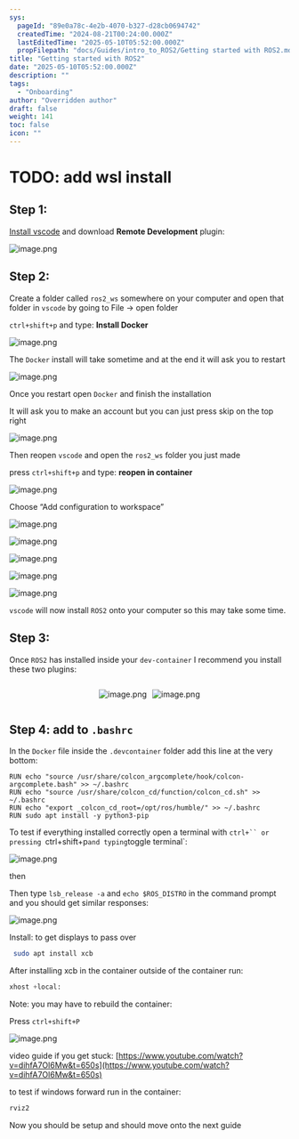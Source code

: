 ```yaml
---
sys:
  pageId: "89e0a78c-4e2b-4070-b327-d28cb0694742"
  createdTime: "2024-08-21T00:24:00.000Z"
  lastEditedTime: "2025-05-10T05:52:00.000Z"
  propFilepath: "docs/Guides/intro_to_ROS2/Getting started with ROS2.md"
title: "Getting started with ROS2"
date: "2025-05-10T05:52:00.000Z"
description: ""
tags:
  - "Onboarding"
author: "Overridden author"
draft: false
weight: 141
toc: false
icon: ""
---
```


# TODO: add wsl install

## Step 1:

[Install vscode](https://code.visualstudio.com/download) and download **Remote Development** plugin:

![image.png](https://prod-files-secure.s3.us-west-2.amazonaws.com/d518164a-d88e-44d1-a4ee-3adb3bd8bce0/efb52993-1881-4a40-b95e-6f020334f022/image.png?X-Amz-Algorithm=AWS4-HMAC-SHA256&X-Amz-Content-Sha256=UNSIGNED-PAYLOAD&X-Amz-Credential=ASIAZI2LB466ZTVNJYAF%2F20250612%2Fus-west-2%2Fs3%2Faws4_request&X-Amz-Date=20250612T110743Z&X-Amz-Expires=3600&X-Amz-Security-Token=IQoJb3JpZ2luX2VjEBAaCXVzLXdlc3QtMiJGMEQCIEnZVPgrILC9fC44b3Snu9PFDgXNT8h0CIAHxB08RBUiAiBOS05CPnpdUB0NLOTVn1WWOJeaxcZ2BudPoow2OmDMTyqIBAjp%2F%2F%2F%2F%2F%2F%2F%2F%2F%2F8BEAAaDDYzNzQyMzE4MzgwNSIMdQBhLRcPdAvqYP7MKtwDH3DMnbaoMQ1x9M5GKMFrmxKfFS1TlKDrMd%2B83GnrEDrRx1nq%2F0HfJLrgmKQ8UWKKdrtimvqTa7ynUYG99QKa4%2BFxTW6EJDEZq7DYL6wBxbDp7JJl3qHJsnNrES6fgQflH6qdyBED5XZxiTLXtTiDYuUPn9hD1szsDs2QwvahSoIJZr4pXbWAt60zM8BncLOEGAALtrCwFsBxGQyGkgl2nY0jKSdMQYevknouJTyRqU%2Bl%2BuclTrh3Vrrgtt8AXwJMvbMeO46Jy%2F%2FzYK%2Fmu62tzoSCKPWZrHYrX1BAcxSmTwsre48xCJfhJIFvoGayNL8KeP3UPlYG7XI%2FNAY1FDPe2%2BUV0qSp8njdj9xCzN8CDdLLlF7dq4Sx7%2Fx1hlYUIpZz%2Fj%2FXjOy1MP3vOJ1gMOspI8tRrkXyQG1e0G8i3Dc%2FqTFqrwBI4KguoEboE4MOkLl0RPIOIFPVcQ7LySQB7%2BNAjiztlaCz0XZHi0doBm8DBeFrm5%2FnGzMTDX0ztsMTzhyatMIJDaQuXsiWNEvvuoVk0KVsOssyVc%2BxOXNyiiKGL46I8VrwDaTyVJI%2Foc3cOZhIZBquhnj7DykKLsyXbDsOg4Ujk67ur15CX37%2FXdQzb%2FDHLDM9bmrRdDaBQ30wrImqwgY6pgFt2HCz15jpRc1FF4zs%2FFA4emRE8Ku8Bt%2BgUALCK8z5dUvKfY2QFArd4hNay2BmjkQTEptTk7F%2ByE7zV674aoj2f7rmEEzHOHK3F%2F%2B4NJUbCuBG07IYTp5XQoIb7iB44IxU3mb69ie3IN2jR0JnGFs6fV0HxhpceZBBzxTUgjvEdLaBXkGzP4JJbyavIMvBhp8VWkKZZPmb1MFTKJxnCVvKFAMbCpgq&X-Amz-Signature=1801dc62def7cae16ff44aed9cda9216f555b730cf7fbfb88613614b5c9f01a9&X-Amz-SignedHeaders=host&x-amz-checksum-mode=ENABLED&x-id=GetObject)

## Step 2:

Create a folder called `ros2_ws` somewhere on your computer and open that folder in `vscode` by going to File → open folder 

`ctrl+shift+p` and type: **Install Docker**

![image.png](https://prod-files-secure.s3.us-west-2.amazonaws.com/d518164a-d88e-44d1-a4ee-3adb3bd8bce0/2269dc0e-1cd5-47ff-bceb-c04ad9b2eab0/image.png?X-Amz-Algorithm=AWS4-HMAC-SHA256&X-Amz-Content-Sha256=UNSIGNED-PAYLOAD&X-Amz-Credential=ASIAZI2LB466ZTVNJYAF%2F20250612%2Fus-west-2%2Fs3%2Faws4_request&X-Amz-Date=20250612T110743Z&X-Amz-Expires=3600&X-Amz-Security-Token=IQoJb3JpZ2luX2VjEBAaCXVzLXdlc3QtMiJGMEQCIEnZVPgrILC9fC44b3Snu9PFDgXNT8h0CIAHxB08RBUiAiBOS05CPnpdUB0NLOTVn1WWOJeaxcZ2BudPoow2OmDMTyqIBAjp%2F%2F%2F%2F%2F%2F%2F%2F%2F%2F8BEAAaDDYzNzQyMzE4MzgwNSIMdQBhLRcPdAvqYP7MKtwDH3DMnbaoMQ1x9M5GKMFrmxKfFS1TlKDrMd%2B83GnrEDrRx1nq%2F0HfJLrgmKQ8UWKKdrtimvqTa7ynUYG99QKa4%2BFxTW6EJDEZq7DYL6wBxbDp7JJl3qHJsnNrES6fgQflH6qdyBED5XZxiTLXtTiDYuUPn9hD1szsDs2QwvahSoIJZr4pXbWAt60zM8BncLOEGAALtrCwFsBxGQyGkgl2nY0jKSdMQYevknouJTyRqU%2Bl%2BuclTrh3Vrrgtt8AXwJMvbMeO46Jy%2F%2FzYK%2Fmu62tzoSCKPWZrHYrX1BAcxSmTwsre48xCJfhJIFvoGayNL8KeP3UPlYG7XI%2FNAY1FDPe2%2BUV0qSp8njdj9xCzN8CDdLLlF7dq4Sx7%2Fx1hlYUIpZz%2Fj%2FXjOy1MP3vOJ1gMOspI8tRrkXyQG1e0G8i3Dc%2FqTFqrwBI4KguoEboE4MOkLl0RPIOIFPVcQ7LySQB7%2BNAjiztlaCz0XZHi0doBm8DBeFrm5%2FnGzMTDX0ztsMTzhyatMIJDaQuXsiWNEvvuoVk0KVsOssyVc%2BxOXNyiiKGL46I8VrwDaTyVJI%2Foc3cOZhIZBquhnj7DykKLsyXbDsOg4Ujk67ur15CX37%2FXdQzb%2FDHLDM9bmrRdDaBQ30wrImqwgY6pgFt2HCz15jpRc1FF4zs%2FFA4emRE8Ku8Bt%2BgUALCK8z5dUvKfY2QFArd4hNay2BmjkQTEptTk7F%2ByE7zV674aoj2f7rmEEzHOHK3F%2F%2B4NJUbCuBG07IYTp5XQoIb7iB44IxU3mb69ie3IN2jR0JnGFs6fV0HxhpceZBBzxTUgjvEdLaBXkGzP4JJbyavIMvBhp8VWkKZZPmb1MFTKJxnCVvKFAMbCpgq&X-Amz-Signature=82e3109e4b50d44615abab6f737fdf8c6bf7a241c864e2eb404b0b6788f8db09&X-Amz-SignedHeaders=host&x-amz-checksum-mode=ENABLED&x-id=GetObject)

The `Docker` install will take sometime and at the end it will ask you to restart

![image.png](https://prod-files-secure.s3.us-west-2.amazonaws.com/d518164a-d88e-44d1-a4ee-3adb3bd8bce0/ed233f78-be33-4b1f-b89c-9c346c0e961e/image.png?X-Amz-Algorithm=AWS4-HMAC-SHA256&X-Amz-Content-Sha256=UNSIGNED-PAYLOAD&X-Amz-Credential=ASIAZI2LB466ZTVNJYAF%2F20250612%2Fus-west-2%2Fs3%2Faws4_request&X-Amz-Date=20250612T110743Z&X-Amz-Expires=3600&X-Amz-Security-Token=IQoJb3JpZ2luX2VjEBAaCXVzLXdlc3QtMiJGMEQCIEnZVPgrILC9fC44b3Snu9PFDgXNT8h0CIAHxB08RBUiAiBOS05CPnpdUB0NLOTVn1WWOJeaxcZ2BudPoow2OmDMTyqIBAjp%2F%2F%2F%2F%2F%2F%2F%2F%2F%2F8BEAAaDDYzNzQyMzE4MzgwNSIMdQBhLRcPdAvqYP7MKtwDH3DMnbaoMQ1x9M5GKMFrmxKfFS1TlKDrMd%2B83GnrEDrRx1nq%2F0HfJLrgmKQ8UWKKdrtimvqTa7ynUYG99QKa4%2BFxTW6EJDEZq7DYL6wBxbDp7JJl3qHJsnNrES6fgQflH6qdyBED5XZxiTLXtTiDYuUPn9hD1szsDs2QwvahSoIJZr4pXbWAt60zM8BncLOEGAALtrCwFsBxGQyGkgl2nY0jKSdMQYevknouJTyRqU%2Bl%2BuclTrh3Vrrgtt8AXwJMvbMeO46Jy%2F%2FzYK%2Fmu62tzoSCKPWZrHYrX1BAcxSmTwsre48xCJfhJIFvoGayNL8KeP3UPlYG7XI%2FNAY1FDPe2%2BUV0qSp8njdj9xCzN8CDdLLlF7dq4Sx7%2Fx1hlYUIpZz%2Fj%2FXjOy1MP3vOJ1gMOspI8tRrkXyQG1e0G8i3Dc%2FqTFqrwBI4KguoEboE4MOkLl0RPIOIFPVcQ7LySQB7%2BNAjiztlaCz0XZHi0doBm8DBeFrm5%2FnGzMTDX0ztsMTzhyatMIJDaQuXsiWNEvvuoVk0KVsOssyVc%2BxOXNyiiKGL46I8VrwDaTyVJI%2Foc3cOZhIZBquhnj7DykKLsyXbDsOg4Ujk67ur15CX37%2FXdQzb%2FDHLDM9bmrRdDaBQ30wrImqwgY6pgFt2HCz15jpRc1FF4zs%2FFA4emRE8Ku8Bt%2BgUALCK8z5dUvKfY2QFArd4hNay2BmjkQTEptTk7F%2ByE7zV674aoj2f7rmEEzHOHK3F%2F%2B4NJUbCuBG07IYTp5XQoIb7iB44IxU3mb69ie3IN2jR0JnGFs6fV0HxhpceZBBzxTUgjvEdLaBXkGzP4JJbyavIMvBhp8VWkKZZPmb1MFTKJxnCVvKFAMbCpgq&X-Amz-Signature=9cf8b61b31fc716bf123996fc57d62b56b7f65c4138d726ca5c6222029fa7434&X-Amz-SignedHeaders=host&x-amz-checksum-mode=ENABLED&x-id=GetObject)

Once you restart open `Docker` and finish the installation

It will ask you to make an account but you can just press skip on the top right

![image.png](https://prod-files-secure.s3.us-west-2.amazonaws.com/d518164a-d88e-44d1-a4ee-3adb3bd8bce0/21010ad9-1659-4fd9-9f59-9932a09b2a3d/image.png?X-Amz-Algorithm=AWS4-HMAC-SHA256&X-Amz-Content-Sha256=UNSIGNED-PAYLOAD&X-Amz-Credential=ASIAZI2LB466ZTVNJYAF%2F20250612%2Fus-west-2%2Fs3%2Faws4_request&X-Amz-Date=20250612T110743Z&X-Amz-Expires=3600&X-Amz-Security-Token=IQoJb3JpZ2luX2VjEBAaCXVzLXdlc3QtMiJGMEQCIEnZVPgrILC9fC44b3Snu9PFDgXNT8h0CIAHxB08RBUiAiBOS05CPnpdUB0NLOTVn1WWOJeaxcZ2BudPoow2OmDMTyqIBAjp%2F%2F%2F%2F%2F%2F%2F%2F%2F%2F8BEAAaDDYzNzQyMzE4MzgwNSIMdQBhLRcPdAvqYP7MKtwDH3DMnbaoMQ1x9M5GKMFrmxKfFS1TlKDrMd%2B83GnrEDrRx1nq%2F0HfJLrgmKQ8UWKKdrtimvqTa7ynUYG99QKa4%2BFxTW6EJDEZq7DYL6wBxbDp7JJl3qHJsnNrES6fgQflH6qdyBED5XZxiTLXtTiDYuUPn9hD1szsDs2QwvahSoIJZr4pXbWAt60zM8BncLOEGAALtrCwFsBxGQyGkgl2nY0jKSdMQYevknouJTyRqU%2Bl%2BuclTrh3Vrrgtt8AXwJMvbMeO46Jy%2F%2FzYK%2Fmu62tzoSCKPWZrHYrX1BAcxSmTwsre48xCJfhJIFvoGayNL8KeP3UPlYG7XI%2FNAY1FDPe2%2BUV0qSp8njdj9xCzN8CDdLLlF7dq4Sx7%2Fx1hlYUIpZz%2Fj%2FXjOy1MP3vOJ1gMOspI8tRrkXyQG1e0G8i3Dc%2FqTFqrwBI4KguoEboE4MOkLl0RPIOIFPVcQ7LySQB7%2BNAjiztlaCz0XZHi0doBm8DBeFrm5%2FnGzMTDX0ztsMTzhyatMIJDaQuXsiWNEvvuoVk0KVsOssyVc%2BxOXNyiiKGL46I8VrwDaTyVJI%2Foc3cOZhIZBquhnj7DykKLsyXbDsOg4Ujk67ur15CX37%2FXdQzb%2FDHLDM9bmrRdDaBQ30wrImqwgY6pgFt2HCz15jpRc1FF4zs%2FFA4emRE8Ku8Bt%2BgUALCK8z5dUvKfY2QFArd4hNay2BmjkQTEptTk7F%2ByE7zV674aoj2f7rmEEzHOHK3F%2F%2B4NJUbCuBG07IYTp5XQoIb7iB44IxU3mb69ie3IN2jR0JnGFs6fV0HxhpceZBBzxTUgjvEdLaBXkGzP4JJbyavIMvBhp8VWkKZZPmb1MFTKJxnCVvKFAMbCpgq&X-Amz-Signature=f7015ee0f3764f3f90d74780f2d57f07e4d35d760dd01bb71b37641760472853&X-Amz-SignedHeaders=host&x-amz-checksum-mode=ENABLED&x-id=GetObject)

Then reopen `vscode` and open the `ros2_ws` folder you just made

press `ctrl+shift+p` and type: **reopen in container**

![image.png](https://prod-files-secure.s3.us-west-2.amazonaws.com/d518164a-d88e-44d1-a4ee-3adb3bd8bce0/4e93b8c2-41ad-488c-8095-c74205196118/image.png?X-Amz-Algorithm=AWS4-HMAC-SHA256&X-Amz-Content-Sha256=UNSIGNED-PAYLOAD&X-Amz-Credential=ASIAZI2LB466ZTVNJYAF%2F20250612%2Fus-west-2%2Fs3%2Faws4_request&X-Amz-Date=20250612T110743Z&X-Amz-Expires=3600&X-Amz-Security-Token=IQoJb3JpZ2luX2VjEBAaCXVzLXdlc3QtMiJGMEQCIEnZVPgrILC9fC44b3Snu9PFDgXNT8h0CIAHxB08RBUiAiBOS05CPnpdUB0NLOTVn1WWOJeaxcZ2BudPoow2OmDMTyqIBAjp%2F%2F%2F%2F%2F%2F%2F%2F%2F%2F8BEAAaDDYzNzQyMzE4MzgwNSIMdQBhLRcPdAvqYP7MKtwDH3DMnbaoMQ1x9M5GKMFrmxKfFS1TlKDrMd%2B83GnrEDrRx1nq%2F0HfJLrgmKQ8UWKKdrtimvqTa7ynUYG99QKa4%2BFxTW6EJDEZq7DYL6wBxbDp7JJl3qHJsnNrES6fgQflH6qdyBED5XZxiTLXtTiDYuUPn9hD1szsDs2QwvahSoIJZr4pXbWAt60zM8BncLOEGAALtrCwFsBxGQyGkgl2nY0jKSdMQYevknouJTyRqU%2Bl%2BuclTrh3Vrrgtt8AXwJMvbMeO46Jy%2F%2FzYK%2Fmu62tzoSCKPWZrHYrX1BAcxSmTwsre48xCJfhJIFvoGayNL8KeP3UPlYG7XI%2FNAY1FDPe2%2BUV0qSp8njdj9xCzN8CDdLLlF7dq4Sx7%2Fx1hlYUIpZz%2Fj%2FXjOy1MP3vOJ1gMOspI8tRrkXyQG1e0G8i3Dc%2FqTFqrwBI4KguoEboE4MOkLl0RPIOIFPVcQ7LySQB7%2BNAjiztlaCz0XZHi0doBm8DBeFrm5%2FnGzMTDX0ztsMTzhyatMIJDaQuXsiWNEvvuoVk0KVsOssyVc%2BxOXNyiiKGL46I8VrwDaTyVJI%2Foc3cOZhIZBquhnj7DykKLsyXbDsOg4Ujk67ur15CX37%2FXdQzb%2FDHLDM9bmrRdDaBQ30wrImqwgY6pgFt2HCz15jpRc1FF4zs%2FFA4emRE8Ku8Bt%2BgUALCK8z5dUvKfY2QFArd4hNay2BmjkQTEptTk7F%2ByE7zV674aoj2f7rmEEzHOHK3F%2F%2B4NJUbCuBG07IYTp5XQoIb7iB44IxU3mb69ie3IN2jR0JnGFs6fV0HxhpceZBBzxTUgjvEdLaBXkGzP4JJbyavIMvBhp8VWkKZZPmb1MFTKJxnCVvKFAMbCpgq&X-Amz-Signature=3ba38b8e3a60419213a2bcad038b5c03cad772e019508ec1fe2c477c3d782cfc&X-Amz-SignedHeaders=host&x-amz-checksum-mode=ENABLED&x-id=GetObject)

Choose “Add configuration to workspace”

![image.png](https://prod-files-secure.s3.us-west-2.amazonaws.com/d518164a-d88e-44d1-a4ee-3adb3bd8bce0/9560b282-5060-4989-ba37-97e7b2c22476/image.png?X-Amz-Algorithm=AWS4-HMAC-SHA256&X-Amz-Content-Sha256=UNSIGNED-PAYLOAD&X-Amz-Credential=ASIAZI2LB466ZTVNJYAF%2F20250612%2Fus-west-2%2Fs3%2Faws4_request&X-Amz-Date=20250612T110743Z&X-Amz-Expires=3600&X-Amz-Security-Token=IQoJb3JpZ2luX2VjEBAaCXVzLXdlc3QtMiJGMEQCIEnZVPgrILC9fC44b3Snu9PFDgXNT8h0CIAHxB08RBUiAiBOS05CPnpdUB0NLOTVn1WWOJeaxcZ2BudPoow2OmDMTyqIBAjp%2F%2F%2F%2F%2F%2F%2F%2F%2F%2F8BEAAaDDYzNzQyMzE4MzgwNSIMdQBhLRcPdAvqYP7MKtwDH3DMnbaoMQ1x9M5GKMFrmxKfFS1TlKDrMd%2B83GnrEDrRx1nq%2F0HfJLrgmKQ8UWKKdrtimvqTa7ynUYG99QKa4%2BFxTW6EJDEZq7DYL6wBxbDp7JJl3qHJsnNrES6fgQflH6qdyBED5XZxiTLXtTiDYuUPn9hD1szsDs2QwvahSoIJZr4pXbWAt60zM8BncLOEGAALtrCwFsBxGQyGkgl2nY0jKSdMQYevknouJTyRqU%2Bl%2BuclTrh3Vrrgtt8AXwJMvbMeO46Jy%2F%2FzYK%2Fmu62tzoSCKPWZrHYrX1BAcxSmTwsre48xCJfhJIFvoGayNL8KeP3UPlYG7XI%2FNAY1FDPe2%2BUV0qSp8njdj9xCzN8CDdLLlF7dq4Sx7%2Fx1hlYUIpZz%2Fj%2FXjOy1MP3vOJ1gMOspI8tRrkXyQG1e0G8i3Dc%2FqTFqrwBI4KguoEboE4MOkLl0RPIOIFPVcQ7LySQB7%2BNAjiztlaCz0XZHi0doBm8DBeFrm5%2FnGzMTDX0ztsMTzhyatMIJDaQuXsiWNEvvuoVk0KVsOssyVc%2BxOXNyiiKGL46I8VrwDaTyVJI%2Foc3cOZhIZBquhnj7DykKLsyXbDsOg4Ujk67ur15CX37%2FXdQzb%2FDHLDM9bmrRdDaBQ30wrImqwgY6pgFt2HCz15jpRc1FF4zs%2FFA4emRE8Ku8Bt%2BgUALCK8z5dUvKfY2QFArd4hNay2BmjkQTEptTk7F%2ByE7zV674aoj2f7rmEEzHOHK3F%2F%2B4NJUbCuBG07IYTp5XQoIb7iB44IxU3mb69ie3IN2jR0JnGFs6fV0HxhpceZBBzxTUgjvEdLaBXkGzP4JJbyavIMvBhp8VWkKZZPmb1MFTKJxnCVvKFAMbCpgq&X-Amz-Signature=c0ab59288ed7c100438309531fa4e3021a521ea620db8c44c80d724e9714a4e1&X-Amz-SignedHeaders=host&x-amz-checksum-mode=ENABLED&x-id=GetObject)

![image.png](https://prod-files-secure.s3.us-west-2.amazonaws.com/d518164a-d88e-44d1-a4ee-3adb3bd8bce0/2ee63f81-886b-48e8-a553-dc6e5eac99e4/image.png?X-Amz-Algorithm=AWS4-HMAC-SHA256&X-Amz-Content-Sha256=UNSIGNED-PAYLOAD&X-Amz-Credential=ASIAZI2LB466ZTVNJYAF%2F20250612%2Fus-west-2%2Fs3%2Faws4_request&X-Amz-Date=20250612T110743Z&X-Amz-Expires=3600&X-Amz-Security-Token=IQoJb3JpZ2luX2VjEBAaCXVzLXdlc3QtMiJGMEQCIEnZVPgrILC9fC44b3Snu9PFDgXNT8h0CIAHxB08RBUiAiBOS05CPnpdUB0NLOTVn1WWOJeaxcZ2BudPoow2OmDMTyqIBAjp%2F%2F%2F%2F%2F%2F%2F%2F%2F%2F8BEAAaDDYzNzQyMzE4MzgwNSIMdQBhLRcPdAvqYP7MKtwDH3DMnbaoMQ1x9M5GKMFrmxKfFS1TlKDrMd%2B83GnrEDrRx1nq%2F0HfJLrgmKQ8UWKKdrtimvqTa7ynUYG99QKa4%2BFxTW6EJDEZq7DYL6wBxbDp7JJl3qHJsnNrES6fgQflH6qdyBED5XZxiTLXtTiDYuUPn9hD1szsDs2QwvahSoIJZr4pXbWAt60zM8BncLOEGAALtrCwFsBxGQyGkgl2nY0jKSdMQYevknouJTyRqU%2Bl%2BuclTrh3Vrrgtt8AXwJMvbMeO46Jy%2F%2FzYK%2Fmu62tzoSCKPWZrHYrX1BAcxSmTwsre48xCJfhJIFvoGayNL8KeP3UPlYG7XI%2FNAY1FDPe2%2BUV0qSp8njdj9xCzN8CDdLLlF7dq4Sx7%2Fx1hlYUIpZz%2Fj%2FXjOy1MP3vOJ1gMOspI8tRrkXyQG1e0G8i3Dc%2FqTFqrwBI4KguoEboE4MOkLl0RPIOIFPVcQ7LySQB7%2BNAjiztlaCz0XZHi0doBm8DBeFrm5%2FnGzMTDX0ztsMTzhyatMIJDaQuXsiWNEvvuoVk0KVsOssyVc%2BxOXNyiiKGL46I8VrwDaTyVJI%2Foc3cOZhIZBquhnj7DykKLsyXbDsOg4Ujk67ur15CX37%2FXdQzb%2FDHLDM9bmrRdDaBQ30wrImqwgY6pgFt2HCz15jpRc1FF4zs%2FFA4emRE8Ku8Bt%2BgUALCK8z5dUvKfY2QFArd4hNay2BmjkQTEptTk7F%2ByE7zV674aoj2f7rmEEzHOHK3F%2F%2B4NJUbCuBG07IYTp5XQoIb7iB44IxU3mb69ie3IN2jR0JnGFs6fV0HxhpceZBBzxTUgjvEdLaBXkGzP4JJbyavIMvBhp8VWkKZZPmb1MFTKJxnCVvKFAMbCpgq&X-Amz-Signature=af40684ec35c462d700bbd7e7d57a560968673b44b4ee7a79684f88e068c6d05&X-Amz-SignedHeaders=host&x-amz-checksum-mode=ENABLED&x-id=GetObject)

![image.png](https://prod-files-secure.s3.us-west-2.amazonaws.com/d518164a-d88e-44d1-a4ee-3adb3bd8bce0/ae1580b2-b048-407e-aed9-b584224a7a04/image.png?X-Amz-Algorithm=AWS4-HMAC-SHA256&X-Amz-Content-Sha256=UNSIGNED-PAYLOAD&X-Amz-Credential=ASIAZI2LB466ZTVNJYAF%2F20250612%2Fus-west-2%2Fs3%2Faws4_request&X-Amz-Date=20250612T110743Z&X-Amz-Expires=3600&X-Amz-Security-Token=IQoJb3JpZ2luX2VjEBAaCXVzLXdlc3QtMiJGMEQCIEnZVPgrILC9fC44b3Snu9PFDgXNT8h0CIAHxB08RBUiAiBOS05CPnpdUB0NLOTVn1WWOJeaxcZ2BudPoow2OmDMTyqIBAjp%2F%2F%2F%2F%2F%2F%2F%2F%2F%2F8BEAAaDDYzNzQyMzE4MzgwNSIMdQBhLRcPdAvqYP7MKtwDH3DMnbaoMQ1x9M5GKMFrmxKfFS1TlKDrMd%2B83GnrEDrRx1nq%2F0HfJLrgmKQ8UWKKdrtimvqTa7ynUYG99QKa4%2BFxTW6EJDEZq7DYL6wBxbDp7JJl3qHJsnNrES6fgQflH6qdyBED5XZxiTLXtTiDYuUPn9hD1szsDs2QwvahSoIJZr4pXbWAt60zM8BncLOEGAALtrCwFsBxGQyGkgl2nY0jKSdMQYevknouJTyRqU%2Bl%2BuclTrh3Vrrgtt8AXwJMvbMeO46Jy%2F%2FzYK%2Fmu62tzoSCKPWZrHYrX1BAcxSmTwsre48xCJfhJIFvoGayNL8KeP3UPlYG7XI%2FNAY1FDPe2%2BUV0qSp8njdj9xCzN8CDdLLlF7dq4Sx7%2Fx1hlYUIpZz%2Fj%2FXjOy1MP3vOJ1gMOspI8tRrkXyQG1e0G8i3Dc%2FqTFqrwBI4KguoEboE4MOkLl0RPIOIFPVcQ7LySQB7%2BNAjiztlaCz0XZHi0doBm8DBeFrm5%2FnGzMTDX0ztsMTzhyatMIJDaQuXsiWNEvvuoVk0KVsOssyVc%2BxOXNyiiKGL46I8VrwDaTyVJI%2Foc3cOZhIZBquhnj7DykKLsyXbDsOg4Ujk67ur15CX37%2FXdQzb%2FDHLDM9bmrRdDaBQ30wrImqwgY6pgFt2HCz15jpRc1FF4zs%2FFA4emRE8Ku8Bt%2BgUALCK8z5dUvKfY2QFArd4hNay2BmjkQTEptTk7F%2ByE7zV674aoj2f7rmEEzHOHK3F%2F%2B4NJUbCuBG07IYTp5XQoIb7iB44IxU3mb69ie3IN2jR0JnGFs6fV0HxhpceZBBzxTUgjvEdLaBXkGzP4JJbyavIMvBhp8VWkKZZPmb1MFTKJxnCVvKFAMbCpgq&X-Amz-Signature=e42863414b7ad9e98e34d82ffa7aa73d77eb9637137c47b78db4334f7d100b9b&X-Amz-SignedHeaders=host&x-amz-checksum-mode=ENABLED&x-id=GetObject)

![image.png](https://prod-files-secure.s3.us-west-2.amazonaws.com/d518164a-d88e-44d1-a4ee-3adb3bd8bce0/53255b28-f75e-430f-b9e3-c0ac8577e42b/image.png?X-Amz-Algorithm=AWS4-HMAC-SHA256&X-Amz-Content-Sha256=UNSIGNED-PAYLOAD&X-Amz-Credential=ASIAZI2LB466ZTVNJYAF%2F20250612%2Fus-west-2%2Fs3%2Faws4_request&X-Amz-Date=20250612T110743Z&X-Amz-Expires=3600&X-Amz-Security-Token=IQoJb3JpZ2luX2VjEBAaCXVzLXdlc3QtMiJGMEQCIEnZVPgrILC9fC44b3Snu9PFDgXNT8h0CIAHxB08RBUiAiBOS05CPnpdUB0NLOTVn1WWOJeaxcZ2BudPoow2OmDMTyqIBAjp%2F%2F%2F%2F%2F%2F%2F%2F%2F%2F8BEAAaDDYzNzQyMzE4MzgwNSIMdQBhLRcPdAvqYP7MKtwDH3DMnbaoMQ1x9M5GKMFrmxKfFS1TlKDrMd%2B83GnrEDrRx1nq%2F0HfJLrgmKQ8UWKKdrtimvqTa7ynUYG99QKa4%2BFxTW6EJDEZq7DYL6wBxbDp7JJl3qHJsnNrES6fgQflH6qdyBED5XZxiTLXtTiDYuUPn9hD1szsDs2QwvahSoIJZr4pXbWAt60zM8BncLOEGAALtrCwFsBxGQyGkgl2nY0jKSdMQYevknouJTyRqU%2Bl%2BuclTrh3Vrrgtt8AXwJMvbMeO46Jy%2F%2FzYK%2Fmu62tzoSCKPWZrHYrX1BAcxSmTwsre48xCJfhJIFvoGayNL8KeP3UPlYG7XI%2FNAY1FDPe2%2BUV0qSp8njdj9xCzN8CDdLLlF7dq4Sx7%2Fx1hlYUIpZz%2Fj%2FXjOy1MP3vOJ1gMOspI8tRrkXyQG1e0G8i3Dc%2FqTFqrwBI4KguoEboE4MOkLl0RPIOIFPVcQ7LySQB7%2BNAjiztlaCz0XZHi0doBm8DBeFrm5%2FnGzMTDX0ztsMTzhyatMIJDaQuXsiWNEvvuoVk0KVsOssyVc%2BxOXNyiiKGL46I8VrwDaTyVJI%2Foc3cOZhIZBquhnj7DykKLsyXbDsOg4Ujk67ur15CX37%2FXdQzb%2FDHLDM9bmrRdDaBQ30wrImqwgY6pgFt2HCz15jpRc1FF4zs%2FFA4emRE8Ku8Bt%2BgUALCK8z5dUvKfY2QFArd4hNay2BmjkQTEptTk7F%2ByE7zV674aoj2f7rmEEzHOHK3F%2F%2B4NJUbCuBG07IYTp5XQoIb7iB44IxU3mb69ie3IN2jR0JnGFs6fV0HxhpceZBBzxTUgjvEdLaBXkGzP4JJbyavIMvBhp8VWkKZZPmb1MFTKJxnCVvKFAMbCpgq&X-Amz-Signature=5fc5808795689deb9efa0694a20d89c3493c9317ca8f1dea8f79f6a1322c2e5d&X-Amz-SignedHeaders=host&x-amz-checksum-mode=ENABLED&x-id=GetObject)

![image.png](https://prod-files-secure.s3.us-west-2.amazonaws.com/d518164a-d88e-44d1-a4ee-3adb3bd8bce0/7c562767-5af9-4ffb-97d1-327bcdf4ee00/image.png?X-Amz-Algorithm=AWS4-HMAC-SHA256&X-Amz-Content-Sha256=UNSIGNED-PAYLOAD&X-Amz-Credential=ASIAZI2LB466ZTVNJYAF%2F20250612%2Fus-west-2%2Fs3%2Faws4_request&X-Amz-Date=20250612T110743Z&X-Amz-Expires=3600&X-Amz-Security-Token=IQoJb3JpZ2luX2VjEBAaCXVzLXdlc3QtMiJGMEQCIEnZVPgrILC9fC44b3Snu9PFDgXNT8h0CIAHxB08RBUiAiBOS05CPnpdUB0NLOTVn1WWOJeaxcZ2BudPoow2OmDMTyqIBAjp%2F%2F%2F%2F%2F%2F%2F%2F%2F%2F8BEAAaDDYzNzQyMzE4MzgwNSIMdQBhLRcPdAvqYP7MKtwDH3DMnbaoMQ1x9M5GKMFrmxKfFS1TlKDrMd%2B83GnrEDrRx1nq%2F0HfJLrgmKQ8UWKKdrtimvqTa7ynUYG99QKa4%2BFxTW6EJDEZq7DYL6wBxbDp7JJl3qHJsnNrES6fgQflH6qdyBED5XZxiTLXtTiDYuUPn9hD1szsDs2QwvahSoIJZr4pXbWAt60zM8BncLOEGAALtrCwFsBxGQyGkgl2nY0jKSdMQYevknouJTyRqU%2Bl%2BuclTrh3Vrrgtt8AXwJMvbMeO46Jy%2F%2FzYK%2Fmu62tzoSCKPWZrHYrX1BAcxSmTwsre48xCJfhJIFvoGayNL8KeP3UPlYG7XI%2FNAY1FDPe2%2BUV0qSp8njdj9xCzN8CDdLLlF7dq4Sx7%2Fx1hlYUIpZz%2Fj%2FXjOy1MP3vOJ1gMOspI8tRrkXyQG1e0G8i3Dc%2FqTFqrwBI4KguoEboE4MOkLl0RPIOIFPVcQ7LySQB7%2BNAjiztlaCz0XZHi0doBm8DBeFrm5%2FnGzMTDX0ztsMTzhyatMIJDaQuXsiWNEvvuoVk0KVsOssyVc%2BxOXNyiiKGL46I8VrwDaTyVJI%2Foc3cOZhIZBquhnj7DykKLsyXbDsOg4Ujk67ur15CX37%2FXdQzb%2FDHLDM9bmrRdDaBQ30wrImqwgY6pgFt2HCz15jpRc1FF4zs%2FFA4emRE8Ku8Bt%2BgUALCK8z5dUvKfY2QFArd4hNay2BmjkQTEptTk7F%2ByE7zV674aoj2f7rmEEzHOHK3F%2F%2B4NJUbCuBG07IYTp5XQoIb7iB44IxU3mb69ie3IN2jR0JnGFs6fV0HxhpceZBBzxTUgjvEdLaBXkGzP4JJbyavIMvBhp8VWkKZZPmb1MFTKJxnCVvKFAMbCpgq&X-Amz-Signature=59b11655668d801d7d33c8af6c01dce40bfca80e7504b248b55b066ff542c09e&X-Amz-SignedHeaders=host&x-amz-checksum-mode=ENABLED&x-id=GetObject)

`vscode` will now install `ROS2` onto your computer so this may take some time.

## Step 3:

Once `ROS2` has installed inside your `dev-container` I recommend you install these two plugins:

<div style="display: flex;flex-direction: row; column-gap:10px; max-width: 630px;justify-content: center;">
<div>

![image.png](https://prod-files-secure.s3.us-west-2.amazonaws.com/d518164a-d88e-44d1-a4ee-3adb3bd8bce0/3fc3d550-5a54-4ba1-ba6b-faa01cdb7369/image.png?X-Amz-Algorithm=AWS4-HMAC-SHA256&X-Amz-Content-Sha256=UNSIGNED-PAYLOAD&X-Amz-Credential=ASIAZI2LB466VGC5ZNSQ%2F20250612%2Fus-west-2%2Fs3%2Faws4_request&X-Amz-Date=20250612T110746Z&X-Amz-Expires=3600&X-Amz-Security-Token=IQoJb3JpZ2luX2VjEBIaCXVzLXdlc3QtMiJIMEYCIQC5vm7YYaybp2M9TfHKugbTBe3uC5ya5AOZGSeXcr7oZgIhANmbh0Rptij0Z5TgbuIqlfYvgeR8i1p4DJtvI%2F8KjomrKogECOv%2F%2F%2F%2F%2F%2F%2F%2F%2F%2FwEQABoMNjM3NDIzMTgzODA1IgxIiAXGcFrGmy9nCkIq3AO927M%2FxyLCBZQcLvUICrPn4sGCmUMm8D8ReYmeCwWwYUf9cKQvD40qAgmZouDrKV5JYOgUZjXilI7bmngQwP9yj7edV1mMnmipx7vcXwu87JWBx%2FxMj7mfqjpAT5iPDrfMi8GL3tDNSOSujPdba0ekZ9OEzstilrSh1vTIUVpEBAl9VmetDXbQCsVyP3G%2FxDvPQKOEE84IPjacWlPifoq5tjO973Z77TYA%2BkZT%2FZ4bJBp108ErUz8a%2FmjEUaiwQsijisvu%2BKaSdelr%2FKwhCVo0sYQ30v6gQkQJR3Ap5q6eyV07B40ckP67G8GFOwn6qOVdHKlYRuYErgoS34%2BzeWfHJx3a6gMDkQjTAXpyTIXLOKa1CZK029U%2Fcr0UVb3UjB09KmVJuXIgrKXvy7i8CmyBsD0Qy8Jej7owMUOw6I6YICa1NRNBhoCw0ikyXpEFI6%2BVgbrQMRcNlWsi6PZ%2B3gOx9Lpk5ugWmFz6TqbWzui3Z0l%2BExjDm%2BFyxaoOMspzPuQmGbfuwnT3hmo0NeGOTsKCxnUlKjIKimzNaN2yNczw1lDNABjIjq6Dauv86e3A2xCp4vQBuMeact1eRtFUp%2BCtc2QSfIuwePtgqpCfLvq86mZCgsoq%2BI6l6gfveDCyvqrCBjqkAdpKMEqg%2FcgMFrhf8Htg%2BBD0t70FYcZon7NJuyITdSMWi7qtiSdN0CxlRDbNPDjOi8VW%2B3cptMEJjdItWaecrh7aRieNaMMkaC23r4HXtOhWaTJFTHJJgj7XQtwigaMQXAoCLLgCS0FaervglKtSDtkEx8iXOgGN6N4ECjYXs2b7rq%2FyhH%2FoVGerDMPsCJ%2F%2FQuoRJHj%2Fw6OmPI8jqny0NCWt1aPE&X-Amz-Signature=72280c133c1759caef37d3a7e4d5db412435cae98af7796adaf4a00bf3eba375&X-Amz-SignedHeaders=host&x-amz-checksum-mode=ENABLED&x-id=GetObject)

</div>
<div>

![image.png](https://prod-files-secure.s3.us-west-2.amazonaws.com/d518164a-d88e-44d1-a4ee-3adb3bd8bce0/d994cc66-13c2-4093-a5a3-f84cf4601a82/image.png?X-Amz-Algorithm=AWS4-HMAC-SHA256&X-Amz-Content-Sha256=UNSIGNED-PAYLOAD&X-Amz-Credential=ASIAZI2LB466W7G2E6ZU%2F20250612%2Fus-west-2%2Fs3%2Faws4_request&X-Amz-Date=20250612T110747Z&X-Amz-Expires=3600&X-Amz-Security-Token=IQoJb3JpZ2luX2VjEBAaCXVzLXdlc3QtMiJIMEYCIQCeyIVwkkbTLJ%2FQRZA0wYfz5DRwAVNyNZkZcJl5FKd1bwIhAOu%2BuQi3CoZi%2FIm1mvlF6IXL%2FT6lEQYPfUepl%2Bq6u1SCKogECOn%2F%2F%2F%2F%2F%2F%2F%2F%2F%2FwEQABoMNjM3NDIzMTgzODA1Igx5iRPiumaX4JKrUr0q3APaHuN9%2FN2YnRDjlOh1lGcp%2F8wDvzpmIfKVNLW5diF9es0L5gaQ0wCW1%2FayY7YomTONfLZUZpyeRtvYa6bfw95EdrJFBGD%2FeKfv7D6Nmtmu8qMP4OTzBmJRT2ZhK3C7DOe%2BlGEDF8%2BSB4vUyDXGg9AymvXsa2L9ODiFGR7pCB%2FjpI9fChNQxcMsh%2FxmxbJ80DZTKgqQ8s2lP8Xc3xaZNl5af3Fc3HFHbWYcse6HnsaNsSMwKt6dyZlLf004dkCS1iKEME68jbX%2FxY1U9f5ErdqMRth6IrwTixMwthK0jOYjpsn04Eai6CLUphT0eKr%2BIrjMa3gcJ3FAd1JOmF6jy3dS%2BQm%2FHfW8O21FOGczQY3C0QaP3euOjSd4QTobHoHOGt6tSEV%2F9By40CxlySmL%2BLMvJVP5DNSbCvHvrzfwqaA9FI4cN1ia3iZtPD7QU8hrxFqaZYIGRZgQSVNnN7nuiIF%2B0XacoliekffqpLgonGC6ZiOFdyWkamkoH2mB5VzZAm6EsKzJwYioZjLxdNaDPaK25k6Xqq477WGFNCcVeu0Q%2BWhUsUl11G8eJTvvf85maw%2BuuX1G5m4c3UZAo%2F2sSDj%2BEnJFHLVbtaiXLquf%2BMGXwSgvi%2Fk8kfoWMDgc1jCMiarCBjqkAUjKQDbWGjScfIEpL2nxYzTU2bC2nO1%2FHE9%2FQSWcpX3K7Gu9D09e2tj8FYUbuu1MULHXgzaPfWnSYNgklssYg9IhY0eS%2Fa8IomHORxxidAhFw59jX2qDjGE3gPlKEWDuI4jNO4AxvjyNi9GC5%2F7ykefJqo0KpGpcIYeoXk8ulOfoLvr8gUb3OZThE4en1O72vx99eQqgbxbYOZ9km%2FyktAP%2Bx994&X-Amz-Signature=f4d20ac57c07a7a4820f20f319ae0365adeeedc7c2131b108469804b0fe64f08&X-Amz-SignedHeaders=host&x-amz-checksum-mode=ENABLED&x-id=GetObject)

</div>
</div>

## Step 4: add to `.bashrc`

In the `Docker` file inside the `.devcontainer` folder add this line at the very bottom: 

```docker
RUN echo "source /usr/share/colcon_argcomplete/hook/colcon-argcomplete.bash" >> ~/.bashrc
RUN echo "source /usr/share/colcon_cd/function/colcon_cd.sh" >> ~/.bashrc
RUN echo "export _colcon_cd_root=/opt/ros/humble/" >> ~/.bashrc
RUN sudo apt install -y python3-pip 
```

To test if everything installed correctly open a terminal with `ctrl+`` or pressing `ctrl+shift+p` and typing `toggle terminal`:

![image.png](https://prod-files-secure.s3.us-west-2.amazonaws.com/d518164a-d88e-44d1-a4ee-3adb3bd8bce0/6a4943d8-b04e-4c02-9a58-775f3384d1a5/image.png?X-Amz-Algorithm=AWS4-HMAC-SHA256&X-Amz-Content-Sha256=UNSIGNED-PAYLOAD&X-Amz-Credential=ASIAZI2LB466ZTVNJYAF%2F20250612%2Fus-west-2%2Fs3%2Faws4_request&X-Amz-Date=20250612T110743Z&X-Amz-Expires=3600&X-Amz-Security-Token=IQoJb3JpZ2luX2VjEBAaCXVzLXdlc3QtMiJGMEQCIEnZVPgrILC9fC44b3Snu9PFDgXNT8h0CIAHxB08RBUiAiBOS05CPnpdUB0NLOTVn1WWOJeaxcZ2BudPoow2OmDMTyqIBAjp%2F%2F%2F%2F%2F%2F%2F%2F%2F%2F8BEAAaDDYzNzQyMzE4MzgwNSIMdQBhLRcPdAvqYP7MKtwDH3DMnbaoMQ1x9M5GKMFrmxKfFS1TlKDrMd%2B83GnrEDrRx1nq%2F0HfJLrgmKQ8UWKKdrtimvqTa7ynUYG99QKa4%2BFxTW6EJDEZq7DYL6wBxbDp7JJl3qHJsnNrES6fgQflH6qdyBED5XZxiTLXtTiDYuUPn9hD1szsDs2QwvahSoIJZr4pXbWAt60zM8BncLOEGAALtrCwFsBxGQyGkgl2nY0jKSdMQYevknouJTyRqU%2Bl%2BuclTrh3Vrrgtt8AXwJMvbMeO46Jy%2F%2FzYK%2Fmu62tzoSCKPWZrHYrX1BAcxSmTwsre48xCJfhJIFvoGayNL8KeP3UPlYG7XI%2FNAY1FDPe2%2BUV0qSp8njdj9xCzN8CDdLLlF7dq4Sx7%2Fx1hlYUIpZz%2Fj%2FXjOy1MP3vOJ1gMOspI8tRrkXyQG1e0G8i3Dc%2FqTFqrwBI4KguoEboE4MOkLl0RPIOIFPVcQ7LySQB7%2BNAjiztlaCz0XZHi0doBm8DBeFrm5%2FnGzMTDX0ztsMTzhyatMIJDaQuXsiWNEvvuoVk0KVsOssyVc%2BxOXNyiiKGL46I8VrwDaTyVJI%2Foc3cOZhIZBquhnj7DykKLsyXbDsOg4Ujk67ur15CX37%2FXdQzb%2FDHLDM9bmrRdDaBQ30wrImqwgY6pgFt2HCz15jpRc1FF4zs%2FFA4emRE8Ku8Bt%2BgUALCK8z5dUvKfY2QFArd4hNay2BmjkQTEptTk7F%2ByE7zV674aoj2f7rmEEzHOHK3F%2F%2B4NJUbCuBG07IYTp5XQoIb7iB44IxU3mb69ie3IN2jR0JnGFs6fV0HxhpceZBBzxTUgjvEdLaBXkGzP4JJbyavIMvBhp8VWkKZZPmb1MFTKJxnCVvKFAMbCpgq&X-Amz-Signature=42adbe03239ad723960fb6e9c32a269c4fdacccdad3ce67cb9d70ea666dfe92b&X-Amz-SignedHeaders=host&x-amz-checksum-mode=ENABLED&x-id=GetObject)

then 

Then type `lsb_release -a` and `echo $ROS_DISTRO` in the command prompt and you should get similar responses:

![image.png](https://prod-files-secure.s3.us-west-2.amazonaws.com/d518164a-d88e-44d1-a4ee-3adb3bd8bce0/3e635dec-a805-4e85-8b9e-d000e5b71a4e/image.png?X-Amz-Algorithm=AWS4-HMAC-SHA256&X-Amz-Content-Sha256=UNSIGNED-PAYLOAD&X-Amz-Credential=ASIAZI2LB466ZTVNJYAF%2F20250612%2Fus-west-2%2Fs3%2Faws4_request&X-Amz-Date=20250612T110743Z&X-Amz-Expires=3600&X-Amz-Security-Token=IQoJb3JpZ2luX2VjEBAaCXVzLXdlc3QtMiJGMEQCIEnZVPgrILC9fC44b3Snu9PFDgXNT8h0CIAHxB08RBUiAiBOS05CPnpdUB0NLOTVn1WWOJeaxcZ2BudPoow2OmDMTyqIBAjp%2F%2F%2F%2F%2F%2F%2F%2F%2F%2F8BEAAaDDYzNzQyMzE4MzgwNSIMdQBhLRcPdAvqYP7MKtwDH3DMnbaoMQ1x9M5GKMFrmxKfFS1TlKDrMd%2B83GnrEDrRx1nq%2F0HfJLrgmKQ8UWKKdrtimvqTa7ynUYG99QKa4%2BFxTW6EJDEZq7DYL6wBxbDp7JJl3qHJsnNrES6fgQflH6qdyBED5XZxiTLXtTiDYuUPn9hD1szsDs2QwvahSoIJZr4pXbWAt60zM8BncLOEGAALtrCwFsBxGQyGkgl2nY0jKSdMQYevknouJTyRqU%2Bl%2BuclTrh3Vrrgtt8AXwJMvbMeO46Jy%2F%2FzYK%2Fmu62tzoSCKPWZrHYrX1BAcxSmTwsre48xCJfhJIFvoGayNL8KeP3UPlYG7XI%2FNAY1FDPe2%2BUV0qSp8njdj9xCzN8CDdLLlF7dq4Sx7%2Fx1hlYUIpZz%2Fj%2FXjOy1MP3vOJ1gMOspI8tRrkXyQG1e0G8i3Dc%2FqTFqrwBI4KguoEboE4MOkLl0RPIOIFPVcQ7LySQB7%2BNAjiztlaCz0XZHi0doBm8DBeFrm5%2FnGzMTDX0ztsMTzhyatMIJDaQuXsiWNEvvuoVk0KVsOssyVc%2BxOXNyiiKGL46I8VrwDaTyVJI%2Foc3cOZhIZBquhnj7DykKLsyXbDsOg4Ujk67ur15CX37%2FXdQzb%2FDHLDM9bmrRdDaBQ30wrImqwgY6pgFt2HCz15jpRc1FF4zs%2FFA4emRE8Ku8Bt%2BgUALCK8z5dUvKfY2QFArd4hNay2BmjkQTEptTk7F%2ByE7zV674aoj2f7rmEEzHOHK3F%2F%2B4NJUbCuBG07IYTp5XQoIb7iB44IxU3mb69ie3IN2jR0JnGFs6fV0HxhpceZBBzxTUgjvEdLaBXkGzP4JJbyavIMvBhp8VWkKZZPmb1MFTKJxnCVvKFAMbCpgq&X-Amz-Signature=183c92027d9d7c903567985581c78ddcb52fb2c1ed665cf0ea4422bcfa7f6acb&X-Amz-SignedHeaders=host&x-amz-checksum-mode=ENABLED&x-id=GetObject)

Install:  to get displays to pass over

```bash
 sudo apt install xcb
```

After installing xcb in the container outside of the container run:

```python
xhost +local:
```

Note: you may have to rebuild the container:

Press `ctrl+shift+P`

![image.png](https://prod-files-secure.s3.us-west-2.amazonaws.com/d518164a-d88e-44d1-a4ee-3adb3bd8bce0/6c2be660-2618-4c38-9c26-53554f7a0b7b/image.png?X-Amz-Algorithm=AWS4-HMAC-SHA256&X-Amz-Content-Sha256=UNSIGNED-PAYLOAD&X-Amz-Credential=ASIAZI2LB466ZTVNJYAF%2F20250612%2Fus-west-2%2Fs3%2Faws4_request&X-Amz-Date=20250612T110743Z&X-Amz-Expires=3600&X-Amz-Security-Token=IQoJb3JpZ2luX2VjEBAaCXVzLXdlc3QtMiJGMEQCIEnZVPgrILC9fC44b3Snu9PFDgXNT8h0CIAHxB08RBUiAiBOS05CPnpdUB0NLOTVn1WWOJeaxcZ2BudPoow2OmDMTyqIBAjp%2F%2F%2F%2F%2F%2F%2F%2F%2F%2F8BEAAaDDYzNzQyMzE4MzgwNSIMdQBhLRcPdAvqYP7MKtwDH3DMnbaoMQ1x9M5GKMFrmxKfFS1TlKDrMd%2B83GnrEDrRx1nq%2F0HfJLrgmKQ8UWKKdrtimvqTa7ynUYG99QKa4%2BFxTW6EJDEZq7DYL6wBxbDp7JJl3qHJsnNrES6fgQflH6qdyBED5XZxiTLXtTiDYuUPn9hD1szsDs2QwvahSoIJZr4pXbWAt60zM8BncLOEGAALtrCwFsBxGQyGkgl2nY0jKSdMQYevknouJTyRqU%2Bl%2BuclTrh3Vrrgtt8AXwJMvbMeO46Jy%2F%2FzYK%2Fmu62tzoSCKPWZrHYrX1BAcxSmTwsre48xCJfhJIFvoGayNL8KeP3UPlYG7XI%2FNAY1FDPe2%2BUV0qSp8njdj9xCzN8CDdLLlF7dq4Sx7%2Fx1hlYUIpZz%2Fj%2FXjOy1MP3vOJ1gMOspI8tRrkXyQG1e0G8i3Dc%2FqTFqrwBI4KguoEboE4MOkLl0RPIOIFPVcQ7LySQB7%2BNAjiztlaCz0XZHi0doBm8DBeFrm5%2FnGzMTDX0ztsMTzhyatMIJDaQuXsiWNEvvuoVk0KVsOssyVc%2BxOXNyiiKGL46I8VrwDaTyVJI%2Foc3cOZhIZBquhnj7DykKLsyXbDsOg4Ujk67ur15CX37%2FXdQzb%2FDHLDM9bmrRdDaBQ30wrImqwgY6pgFt2HCz15jpRc1FF4zs%2FFA4emRE8Ku8Bt%2BgUALCK8z5dUvKfY2QFArd4hNay2BmjkQTEptTk7F%2ByE7zV674aoj2f7rmEEzHOHK3F%2F%2B4NJUbCuBG07IYTp5XQoIb7iB44IxU3mb69ie3IN2jR0JnGFs6fV0HxhpceZBBzxTUgjvEdLaBXkGzP4JJbyavIMvBhp8VWkKZZPmb1MFTKJxnCVvKFAMbCpgq&X-Amz-Signature=6276c6c34481bf53627f5d741d19f0a2fb60e5a68d3bb12ac7bcb62e0e6a9af0&X-Amz-SignedHeaders=host&x-amz-checksum-mode=ENABLED&x-id=GetObject)

video guide if you get stuck: [https://www.youtube.com/watch?v=dihfA7Ol6Mw&t=650s](https://www.youtube.com/watch?v=dihfA7Ol6Mw&t=650s)

to test if windows forward run in the container:

```bash
rviz2
```

Now you should be setup and should move onto the next guide 
